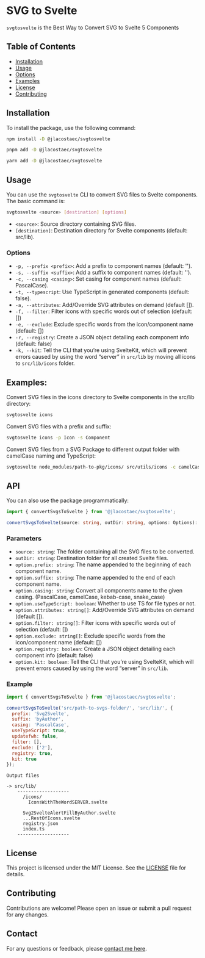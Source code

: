 # SVG to Svelte

`svgtosvelte` is the Best Way to Convert SVG to Svelte 5 Components

## Table of Contents

- [Installation](#installation)
- [Usage](#usage)
- [Options](#options)
- [Examples](#examples)
- [License](#license)
- [Contributing](#contributing)

## Installation

To install the package, use the following command:

```sh
npm install -D @jlacostaec/svgtosvelte
```

```sh
pnpm add -D @jlacostaec/svgtosvelte
```

```sh
yarn add -D @jlacostaec/svgtosvelte
```

## Usage

You can use the `svgtosvelte` CLI to convert SVG files to Svelte components. The basic command is:

```sh
svgtosvelte <source> [destination] [options]
```

- `<source>`: Source directory containing SVG files.
- `[destination]`: Destination directory for Svelte components (default: src/lib).

### Options

- `-p, --prefix <prefix>`: Add a prefix to component names (default: '').
- `-s, --suffix <suffix>`: Add a suffix to component names (default: '').
- `-c, --casing <casing>`: Set casing for component names (default: PascalCase).
- `-t, --typescript`: Use TypeScript in generated components (default: false).
- `-a, --attributes`: Add/Override SVG attributes on demand (default []).
- `-f, --filter`: Filter icons with specific words out of selection (default: [])
- `-e, --exclude`: Exclude specific words from the icon/component name (default: [])
- `-r, --registry`: Create a JSON object detailing each component info (default: false)
- `-k, --kit`: Tell the CLI that you’re using SvelteKit, which will prevent errors caused by using the word “server” in `src/lib` by moving all icons to `src/lib/icons` folder.

## Examples:

Convert SVG files in the icons directory to Svelte components in the src/lib directory:

```sh
svgtosvelte icons
```

Convert SVG files with a prefix and suffix:

```sh
svgtosvelte icons -p Icon -s Component
```

Convert SVG files from a SVG Package to different output folder with camelCase naming and TypeScript:

```sh
svgtosvelte node_modules/path-to-pkg/icons/ src/utils/icons -c camelCase -t
```

## API

You can also use the package programmatically:

```ts
import { convertSvgsToSvelte } from '@jlacostaec/svgtosvelte';

convertSvgsToSvelte(source: string, outDir: string, options: Options): void
```

### Parameters

- `source: string`: The folder containing all the SVG files to be converted.
- `outDir: string`: Destination folder for all created Svelte files.
- `option.prefix: string`: The name appended to the beginning of each component name.
- `option.suffix: string`: The name appended to the end of each component name.
- `option.casing: string`: Convert all components name to the given casing. (PascalCase, camelCase, kebab-case, snake_case)
- `option.useTypeScript: boolean`: Whether to use TS for file types or not.
- `option.attributes: string[]`: Add/Override SVG attributes on demand (default []).
- `option.filter: string[]`: Filter icons with specific words out of selection (default: [])
- `option.exclude: string[]`: Exclude specific words from the icon/component name (default: [])
- `option.registry: boolean`: Create a JSON object detailing each component info (default: false)
- `option.kit: boolean`: Tell the CLI that you’re using SvelteKit, which will prevent errors caused by using the word “server” in `src/lib`.

### Example

```javascript
import { convertSvgsToSvelte } from '@jlacostaec/svgtosvelte';

convertSvgsToSvelte('src/path-to-svgs-folder/', 'src/lib/', {
  prefix: 'Svg2Svelte',
  suffix: 'byAuthor',
  casing: 'PascalCase',
  useTypeScript: true,
  updatefwh: false,
  filter: [],
  exclude: ['2'],
  registry: true,
  kit: true
});
```

```
Output files

-> src/lib/
    -------------------
      /icons/
        IconsWithTheWordSERVER.svelte

      Svg2SvelteAlertFillByAuthor.svelte
      ...RestOfIcons.svelte
      registry.json
      index.ts
    -------------------
```

## License

This project is licensed under the MIT License. See the [LICENSE](LICENSE.md) file for details.

## Contributing

Contributions are welcome! Please open an issue or submit a pull request for any changes.

## Contact

For any questions or feedback, please [contact me here](https://jorgelacosta.com).
